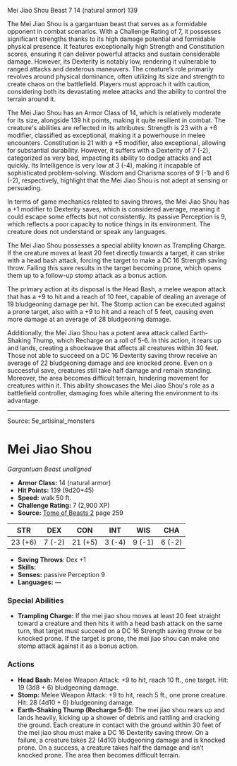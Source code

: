 <MonsterName/>Mei Jiao Shou</MonsterName>
<CreatureType/>Beast</CreatureType>
<CR/>7</CR>
<AC/>14 (natural armor)</AC>
<HP/>139</HP>
<summary>The Mei Jiao Shou is a gargantuan beast that serves as a formidable opponent in combat scenarios. With a Challenge Rating of 7, it possesses significant strengths thanks to its high damage potential and formidable physical presence. It features exceptionally high Strength and Constitution scores, ensuring it can deliver powerful attacks and sustain considerable damage. However, its Dexterity is notably low, rendering it vulnerable to ranged attacks and dexterous maneuvers. The creature’s role primarily revolves around physical dominance, often utilizing its size and strength to create chaos on the battlefield. Players must approach it with caution, considering both its devastating melee attacks and the ability to control the terrain around it.</summary>

<detail>

The Mei Jiao Shou has an Armor Class of 14, which is relatively moderate for its size, alongside 139 hit points, making it quite resilient in combat. The creature's abilities are reflected in its attributes: Strength is 23 with a +6 modifier, classified as exceptional, making it a powerhouse in melee encounters. Constitution is 21 with a +5 modifier, also exceptional, allowing for substantial durability. However, it suffers with a Dexterity of 7 (-2), categorized as very bad, impacting its ability to dodge attacks and act quickly. Its Intelligence is very low at 3 (-4), making it incapable of sophisticated problem-solving. Wisdom and Charisma scores of 9 (-1) and 6 (-2), respectively, highlight that the Mei Jiao Shou is not adept at sensing or persuading.

In terms of game mechanics related to saving throws, the Mei Jiao Shou has a +1 modifier to Dexterity saves, which is considered average, meaning it could escape some effects but not consistently. Its passive Perception is 9, which reflects a poor capacity to notice things in its environment. The creature does not understand or speak any languages.

The Mei Jiao Shou possesses a special ability known as Trampling Charge. If the creature moves at least 20 feet directly towards a target, it can strike with a head bash attack, forcing the target to make a DC 16 Strength saving throw. Failing this save results in the target becoming prone, which opens them up to a follow-up stomp attack as a bonus action.

The primary action at its disposal is the Head Bash, a melee weapon attack that has a +9 to hit and a reach of 10 feet, capable of dealing an average of 19 bludgeoning damage per hit. The Stomp action can be executed against a prone target, also with a +9 to hit and a reach of 5 feet, causing even more damage at an average of 28 bludgeoning damage.

Additionally, the Mei Jiao Shou has a potent area attack called Earth-Shaking Thump, which Recharge on a roll of 5-6. In this action, it rears up and lands, creating a shockwave that affects all creatures within 30 feet. Those not able to succeed on a DC 16 Dexterity saving throw receive an average of 22 bludgeoning damage and are knocked prone. Even on a successful save, creatures still take half damage and remain standing. Moreover, the area becomes difficult terrain, hindering movement for creatures within it. This ability showcases the Mei Jiao Shou's role as a battlefield controller, damaging foes while altering the environment to its advantage.</detail>



---

Source: 5e_artisinal_monsters

# Mei Jiao Shou

*Gargantuan* *Beast* *unaligned*

- **Armor Class:** 14 (natural armor)
- **Hit Points:** 139 (9d20+45)
- **Speed:** walk 50 ft.
- **Challenge Rating:** 7 (2,900 XP)
- **Source:** [Tome of Beasts 2](https://koboldpress.com/kpstore/product/tome-of-beasts-2-for-5th-edition) page 259

| STR | DEX | CON | INT | WIS | CHA |
| --- | --- | --- | --- | --- | --- |
| 23 (+6) | 7 (-2) | 21 (+5) | 3 (-4) | 9 (-1) | 6 (-2) |

- **Saving Throws**: Dex +1
- **Skills:** 
- **Senses:** passive Perception 9
- **Languages:** —

### Special Abilities

- **Trampling Charge:** If the mei jiao shou moves at least 20 feet straight toward a creature and then hits it with a head bash attack on the same turn, that target must succeed on a DC 16 Strength saving throw or be knocked prone. If the target is prone, the mei jiao shou can make one stomp attack against it as a bonus action.

### Actions

- **Head Bash:** Melee Weapon Attack: +9 to hit, reach 10 ft., one target. Hit: 19 (3d8 + 6) bludgeoning damage.
- **Stomp:** Melee Weapon Attack: +9 to hit, reach 5 ft., one prone creature. Hit: 28 (4d10 + 6) bludgeoning damage.
- **Earth-Shaking Thump (Recharge 5-6):** The mei jiao shou rears up and lands heavily, kicking up a shower of debris and rattling and cracking the ground. Each creature in contact with the ground within 30 feet of the mei jiao shou must make a DC 16 Dexterity saving throw. On a failure, a creature takes 22 (4d10) bludgeoning damage and is knocked prone. On a success, a creature takes half the damage and isn’t knocked prone. The area then becomes difficult terrain.




